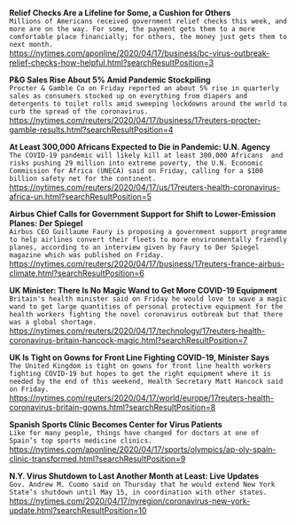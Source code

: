 **Relief Checks Are a Lifeline for Some, a Cushion for Others**\
`Millions of Americans received government relief checks this week, and more are on the way. For some, the payment gets them to a more comfortable place financially; for others, the money just gets them to next month. `\
https://nytimes.com/aponline/2020/04/17/business/bc-virus-outbreak-relief-checks-how-helpful.html?searchResultPosition=3

**P&G Sales Rise About 5% Amid Pandemic Stockpiling**\
`Procter & Gamble Co on Friday reported an about 5% rise in quarterly sales as consumers stocked up on everything from diapers and detergents to toilet rolls amid sweeping lockdowns around the world to curb the spread of the coronavirus.`\
https://nytimes.com/reuters/2020/04/17/business/17reuters-procter-gamble-results.html?searchResultPosition=4

**At Least 300,000 Africans Expected to Die in Pandemic: U.N. Agency**\
`The COVID-19 pandemic will likely kill at least 300,000 Africans  and risks pushing 29 million into extreme poverty, the U.N. Economic Commission for Africa (UNECA) said on Friday, calling for a $100 billion safety net for the continent.`\
https://nytimes.com/reuters/2020/04/17/us/17reuters-health-coronavirus-africa-un.html?searchResultPosition=5

**Airbus Chief Calls for Government Support for Shift to Lower-Emission Planes: Der Spiegel**\
`Airbus CEO Guillaume Faury is proposing a government support programme to help airlines convert their fleets to more environmentally friendly planes, according to an interview given by Faury to Der Spiegel magazine which was published on Friday.`\
https://nytimes.com/reuters/2020/04/17/business/17reuters-france-airbus-climate.html?searchResultPosition=6

**UK Minister: There Is No Magic Wand to Get More COVID-19 Equipment**\
`Britain's health minister said on Friday he would love to wave a magic wand to get large quantities of personal protective equipment for the health workers fighting the novel coronavirus outbreak but that there was a global shortage. `\
https://nytimes.com/reuters/2020/04/17/technology/17reuters-health-coronavirus-britain-hancock-magic.html?searchResultPosition=7

**UK Is Tight on Gowns for Front Line Fighting COVID-19, Minister Says**\
`The United Kingdom is tight on gowns for front line health workers fighting COVID-19 but hopes to get the right equipment where it is needed by the end of this weekend, Health Secretary Matt Hancock said on Friday.`\
https://nytimes.com/reuters/2020/04/17/world/europe/17reuters-health-coronavirus-britain-gowns.html?searchResultPosition=8

**Spanish Sports Clinic Becomes Center for Virus Patients**\
`Like for many people, things have changed for doctors at one of Spain’s top sports medicine clinics.`\
https://nytimes.com/aponline/2020/04/17/sports/olympics/ap-oly-spain-clinic-transformed.html?searchResultPosition=9

**N.Y. Virus Shutdown to Last Another Month at Least: Live Updates**\
`Gov. Andrew M. Cuomo said on Thursday that he would extend New York State’s shutdown until May 15, in coordination with other states.`\
https://nytimes.com/2020/04/17/nyregion/coronavirus-new-york-update.html?searchResultPosition=10

